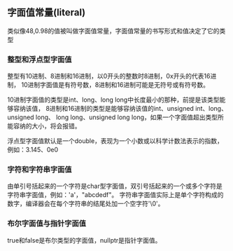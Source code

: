 ## 字面值常量(literal)
类似像48,0.98的值被叫做字面值常量，字面值常量的书写形式和值决定了它的类型

### 整型和浮点型字面值
整型有10进制、8进制和16进制，以0开头的整数时8进制，0x开头的代表16进制，
10进制字面值是有符号数，8进制和16进制可能是无符号或有符号数。

10进制字面值的类型是int、long、long long中长度最小的那种，前提是该类型能够容纳该值，
8进制和16进制的类型是能够容纳该值的int、unsigned int、long、unsigned long、 long long、unsigned long long，如果一个字面值超出类型所能容纳的大小，将会报错。

浮点型字面值默认是一个double，表现为一个小数或以科学计数法表示的指数，例如：3.145、0e0

### 字符和字符串字面值
由单引号括起来的一个字符是char型字面值，双引号括起来的一个或多个字符是字符串字面值，例如：'a'，"abcdedf"。
字符串字面值实际上是单个字符构成的数字，编译器会在每个字符串的结尾处加一个空字符'\0'。

### 布尔字面值与指针字面值
true和false是布尔类型的字面值，nullptr是指针字面值。

